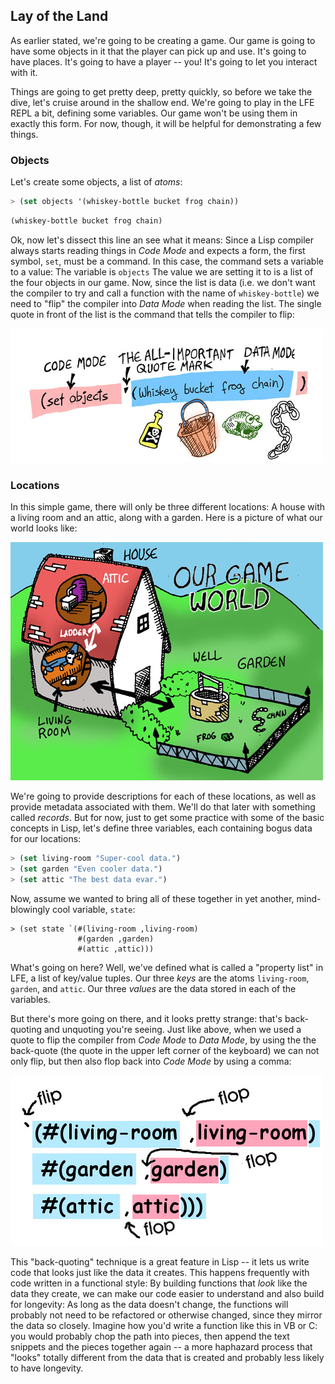 ## Lay of the Land

As earlier stated, we're going to be creating a game. Our game is going to have some objects in it that the player can pick up and use. It's going to have places. It's going to have a player -- you! It's going to let you interact with it.

Things are going to get pretty deep, pretty quickly, so before we take the dive, let's cruise around in the shallow end. We're going to play in the LFE REPL a bit, defining some variables. Our game won't be using them in exactly this form. For now, though, it will be helpful for demonstrating a few things.

### Objects

Let's create some objects, a list of *atoms*:

```lisp
> (set objects '(whiskey-bottle bucket frog chain))
```
```lisp
(whiskey-bottle bucket frog chain)
```

Ok, now let's dissect this line an see what it means: Since a Lisp compiler always starts reading things in *Code Mode* and expects a form, the first symbol, ``set``, must be a command. In this case, the command sets a variable to a value: The variable is ``objects`` The value we are setting it to is a list of the four objects in our game. Now, since the list is data (i.e. we don't want the compiler to try and call a function with the name of ``whiskey-bottle``) we need to "flip" the compiler into *Data Mode* when reading the list. The single quote in front of the list is the command that tells the compiler to flip:

![](../images/objects.jpg)


### Locations

In this simple game, there will only be three different locations: A house with a living room and an attic, along with a garden. Here is a picture of what our world looks like:

![](../images/world.jpg)

We're going to provide descriptions for each of these locations, as well as provide metadata associated with them. We'll do that later with something called *records*. But for now, just to get some practice with some of the basic concepts in Lisp, let's define three variables, each containing bogus data for our locations:

```lisp
> (set living-room "Super-cool data.")
> (set garden "Even cooler data.")
> (set attic "The best data evar.")
```

Now, assume we wanted to bring all of these together in yet another, mind-blowingly cool variable, ``state``:

```liap
> (set state `(#(living-room ,living-room)
               #(garden ,garden)
               #(attic ,attic)))
```

What's going on here? Well, we've defined what is called a "property list" in LFE, a list of key/value tuples. Our three *keys* are the atoms ``living-room``, ``garden``, and ``attic``. Our three *values* are the data stored in each of the variables.

But there's more going on there, and it looks pretty strange: that's back-quoting and unquoting you're seeing. Just like above, when we used a quote to flip the compiler from *Code Mode* to *Data Mode*, by using the the back-quote (the quote in the upper left corner of the keyboard) we can not only flip, but then also flop back into *Code Mode* by using a comma:

![](../images/backquote.jpg)

This "back-quoting" technique is a great feature in Lisp -- it lets us write code that looks just like the data it creates. This happens frequently with code written in a functional style: By building functions that *look* like the data they create, we can make our code easier to understand and also build for longevity: As long as the data doesn't change, the functions will probably not need to be refactored or otherwise changed, since they mirror the data so closely. Imagine how you'd write a function like this in VB or C: you would probably chop the path into pieces, then append the text snippets and the pieces together again -- a more haphazard process that "looks" totally different from the data that is created and probably less likely to have longevity.
